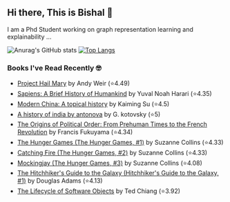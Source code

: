 ## Hi there, This is Bishal 👋
I am a Phd Student working on graph representation learning and explainability ...

![Anurag's GitHub stats](https://github-readme-stats-sigma-five.vercel.app/api?username=BishalLakha&show_icons=true&theme=buefy&hide=prs,issues&count_private=true)
[![Top Langs](https://github-readme-stats-sigma-five.vercel.app/api/top-langs/?username=BishalLakha&layout=compact&langs_count=4)](https://github.com/anuraghazra/github-readme-stats)

### Books I've Read Recently 🤓
<!-- GOODREADS-LIST:START -->
- [Project Hail Mary](https://www.goodreads.com/review/show/6730381183?utm_medium=api&utm_source=rss) by Andy Weir (⭐️4.49)
- [Sapiens: A Brief History of Humankind](https://www.goodreads.com/review/show/1560957115?utm_medium=api&utm_source=rss) by Yuval Noah Harari (⭐️4.35)
- [Modern China: A topical history](https://www.goodreads.com/review/show/1828612190?utm_medium=api&utm_source=rss) by Kaiming Su (⭐️4.5)
- [A history of india by antonova](https://www.goodreads.com/review/show/2130252898?utm_medium=api&utm_source=rss) by G. kotovsky (⭐️5)
- [The Origins of Political Order: From Prehuman Times to the French Revolution](https://www.goodreads.com/review/show/2342454798?utm_medium=api&utm_source=rss) by Francis Fukuyama (⭐️4.34)
- [The Hunger Games (The Hunger Games, #1)](https://www.goodreads.com/review/show/1096168223?utm_medium=api&utm_source=rss) by Suzanne Collins (⭐️4.33)
- [Catching Fire (The Hunger Games, #2)](https://www.goodreads.com/review/show/6756335942?utm_medium=api&utm_source=rss) by Suzanne Collins (⭐️4.33)
- [Mockingjay (The Hunger Games, #3)](https://www.goodreads.com/review/show/6756333847?utm_medium=api&utm_source=rss) by Suzanne Collins (⭐️4.08)
- [The Hitchhiker's Guide to the Galaxy (Hitchhiker's Guide to the Galaxy, #1)](https://www.goodreads.com/review/show/2049691140?utm_medium=api&utm_source=rss) by Douglas Adams (⭐️4.13)
- [The Lifecycle of Software Objects](https://www.goodreads.com/review/show/5383467106?utm_medium=api&utm_source=rss) by Ted Chiang (⭐️3.92)
<!-- GOODREADS-LIST:END -->

<!--
**BishalLakha/BishalLakha** is a ✨ _special_ ✨ repository because its `README.md` (this file) appears on your GitHub profile.


- 🔭 I’m currently working on ...
- 🌱 I’m currently learning ...
- 👯 I’m looking to collaborate on ...
- 🤔 I’m looking for help with ...
- 💬 Ask me about ...
- 📫 How to reach me: ...
- 😄 Pronouns: ...
- ⚡ Fun fact: ...
-->
